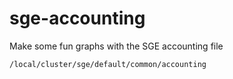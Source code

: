 # sge-accounting
Make some fun graphs with the SGE accounting file


`/local/cluster/sge/default/common/accounting`
